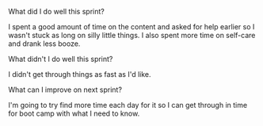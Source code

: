  What did I do well this sprint?

 I spent a good amount of time on the content and asked for help earlier so I wasn't stuck as long on silly little things. I also spent more time on self-care and drank less booze.


 What didn't I do well this sprint?

 I didn't get through things as fast as I'd like.


 What can I improve on next sprint?

 I'm going to try find more time each day for it so I can get through in time for boot camp with what I need to know.